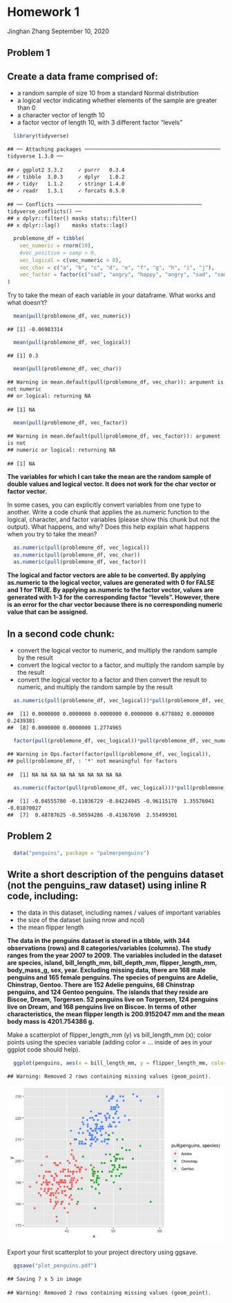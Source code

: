 Homework 1
================
Jinghan Zhang
September 10, 2020

## Problem 1

## Create a data frame comprised of:

  - a random sample of size 10 from a standard Normal distribution
  - a logical vector indicating whether elements of the sample are
    greater than 0
  - a character vector of length 10
  - a factor vector of length 10, with 3 different factor “levels”

<!-- end list -->

``` r
  library(tidyverse)
```

    ## ── Attaching packages ──────────────────────────────────────────── tidyverse 1.3.0 ──

    ## ✓ ggplot2 3.3.2     ✓ purrr   0.3.4
    ## ✓ tibble  3.0.3     ✓ dplyr   1.0.2
    ## ✓ tidyr   1.1.2     ✓ stringr 1.4.0
    ## ✓ readr   1.3.1     ✓ forcats 0.5.0

    ## ── Conflicts ─────────────────────────────────────────────── tidyverse_conflicts() ──
    ## x dplyr::filter() masks stats::filter()
    ## x dplyr::lag()    masks stats::lag()

``` r
  problemone_df = tibble(
    vec_numeric = rnorm(10),
    #vec_positive = samp > 0,
    vec_logical = c(vec_numeric > 0),
    vec_char = c("a", "b", "c", "d", "e", "f", "g", "h", "i", "j"),
    vec_factor = factor(c("sad", "angry", "happy", "angry", "sad", "sad", "sad", "happy", "angry", "angry"))
)
```

Try to take the mean of each variable in your dataframe. What works and
what doesn’t?

``` r
  mean(pull(problemone_df, vec_numeric))
```

    ## [1] -0.06983314

``` r
  mean(pull(problemone_df, vec_logical))
```

    ## [1] 0.3

``` r
  mean(pull(problemone_df, vec_char))
```

    ## Warning in mean.default(pull(problemone_df, vec_char)): argument is not numeric
    ## or logical: returning NA

    ## [1] NA

``` r
  mean(pull(problemone_df, vec_factor))
```

    ## Warning in mean.default(pull(problemone_df, vec_factor)): argument is not
    ## numeric or logical: returning NA

    ## [1] NA

**The variables for which I can take the mean are the random sample of
double values and logical vector. It does not work for the char vector
or factor vector.**

In some cases, you can explicitly convert variables from one type to
another. Write a code chunk that applies the as.numeric function to the
logical, character, and factor variables (please show this chunk but not
the output). What happens, and why? Does this help explain what happens
when you try to take the mean?

``` r
  as.numeric(pull(problemone_df, vec_logical))
  as.numeric(pull(problemone_df, vec_char))
  as.numeric(pull(problemone_df, vec_factor))
```

**The logical and factor vectors are able to be converted. By applying
as.numeric to the logical vector, values are generated with 0 for FALSE
and 1 for TRUE. By applying as.numeric to the factor vector, values are
generated with 1-3 for the corresponding factor “levels”. However, there
is an error for the char vector because there is no corresponding
numeric value that can be assigned.**

## In a second code chunk:

  - convert the logical vector to numeric, and multiply the random
    sample by the result
  - convert the logical vector to a factor, and multiply the random
    sample by the result
  - convert the logical vector to a factor and then convert the result
    to numeric, and multiply the random sample by the result

<!-- end list -->

``` r
  as.numeric(pull(problemone_df, vec_logical))*pull(problemone_df, vec_numeric)
```

    ##  [1] 0.0000000 0.0000000 0.0000000 0.0000000 0.6778802 0.0000000 0.2439381
    ##  [8] 0.0000000 0.0000000 1.2774965

``` r
  factor(pull(problemone_df, vec_logical))*pull(problemone_df, vec_numeric)
```

    ## Warning in Ops.factor(factor(pull(problemone_df, vec_logical)),
    ## pull(problemone_df, : '*' not meaningful for factors

    ##  [1] NA NA NA NA NA NA NA NA NA NA

``` r
  as.numeric(factor(pull(problemone_df, vec_logical)))*pull(problemone_df, vec_numeric)
```

    ##  [1] -0.04555780 -0.11036729 -0.84224945 -0.96115170  1.35576041 -0.01870027
    ##  [7]  0.48787625 -0.50594286 -0.41367690  2.55499301

## Problem 2

``` r
  data("penguins", package = "palmerpenguins")
```

## Write a short description of the penguins dataset (not the penguins\_raw dataset) using inline R code, including:

  - the data in this dataset, including names / values of important
    variables
  - the size of the dataset (using nrow and ncol)
  - the mean flipper length

**The data in the penguins dataset is stored in a tibble, with 344
observations (rows) and 8 categories/variables (columns). The study
ranges from the year 2007 to 2009. The variables included in the dataset
are species, island, bill\_length\_mm, bill\_depth\_mm,
flipper\_length\_mm, body\_mass\_g, sex, year. Excluding missing data,
there are 168 male penguins and 165 female penguins. The species of
penguins are Adelie, Chinstrap, Gentoo. There are 152 Adelie penguins,
68 Chinstrap penguins, and 124 Gentoo penguins. The islands that they
reside are Biscoe, Dream, Torgersen. 52 penguins live on Torgersen, 124
penguins live on Dream, and 168 penguins live on Biscoe. In terms of
other characteristics, the mean flipper length is 200.9152047 mm and the
mean body mass is 4201.754386 g.**

Make a scatterplot of flipper\_length\_mm (y) vs bill\_length\_mm (x);
color points using the species variable (adding color = … inside of aes
in your ggplot code should help).

``` r
  ggplot(penguins, aes(x = bill_length_mm, y = flipper_length_mm, color = species)) +   geom_point()
```

    ## Warning: Removed 2 rows containing missing values (geom_point).

![](p8105_hw1_jz3180_files/figure-gfm/plot_penguins-1.png)<!-- -->

Export your first scatterplot to your project directory using ggsave.

``` r
  ggsave("plot_penguins.pdf")
```

    ## Saving 7 x 5 in image

    ## Warning: Removed 2 rows containing missing values (geom_point).
